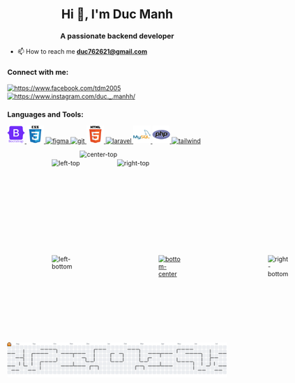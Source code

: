 <h1 align="center">Hi 👋, I'm Duc Manh</h1>
<h3 align="center">A passionate backend developer</h3>

- 📫 How to reach me **duc762621@gmail.com**

<h3 align="left">Connect with me:</h3>
<p align="left">
<a href="https://fb.com/https://www.facebook.com/tdm2005" target="blank"><img align="center" src="https://raw.githubusercontent.com/rahuldkjain/github-profile-readme-generator/master/src/images/icons/Social/facebook.svg" alt="https://www.facebook.com/tdm2005" height="30" width="40" /></a>
<a href="https://instagram.com/https://www.instagram.com/duc._.manhh/" target="blank"><img align="center" src="https://raw.githubusercontent.com/rahuldkjain/github-profile-readme-generator/master/src/images/icons/Social/instagram.svg" alt="https://www.instagram.com/duc._.manhh/" height="30" width="40" /></a>
</p>

<h3 align="left">Languages and Tools:</h3>
<p align="left"> <a href="https://getbootstrap.com" target="_blank" rel="noreferrer"> <img src="https://raw.githubusercontent.com/devicons/devicon/master/icons/bootstrap/bootstrap-plain-wordmark.svg" alt="bootstrap" width="40" height="40"/> </a> <a href="https://www.w3schools.com/css/" target="_blank" rel="noreferrer"> <img src="https://raw.githubusercontent.com/devicons/devicon/master/icons/css3/css3-original-wordmark.svg" alt="css3" width="40" height="40"/> </a> <a href="https://www.figma.com/" target="_blank" rel="noreferrer"> <img src="https://www.vectorlogo.zone/logos/figma/figma-icon.svg" alt="figma" width="40" height="40"/> </a> <a href="https://git-scm.com/" target="_blank" rel="noreferrer"> <img src="https://www.vectorlogo.zone/logos/git-scm/git-scm-icon.svg" alt="git" width="40" height="40"/> </a> <a href="https://www.w3.org/html/" target="_blank" rel="noreferrer"> <img src="https://raw.githubusercontent.com/devicons/devicon/master/icons/html5/html5-original-wordmark.svg" alt="html5" width="40" height="40"/> </a> <a href="https://laravel.com/" target="_blank" rel="noreferrer"> <img src="https://avatars.githubusercontent.com/u/958072?v=4" alt="laravel" width="40" height="40"/> </a> <a href="https://www.mysql.com/" target="_blank" rel="noreferrer"> <img src="https://raw.githubusercontent.com/devicons/devicon/master/icons/mysql/mysql-original-wordmark.svg" alt="mysql" width="40" height="40"/> </a> <a href="https://www.php.net" target="_blank" rel="noreferrer"> <img src="https://raw.githubusercontent.com/devicons/devicon/master/icons/php/php-original.svg" alt="php" width="40" height="40"/> </a> <a href="https://tailwindcss.com/" target="_blank" rel="noreferrer"> <img src="https://www.vectorlogo.zone/logos/tailwindcss/tailwindcss-icon.svg" alt="tailwind" width="40" height="40"/> </a> </p>
<div style="width: 300px; margin: 0 auto; display: flex; flex-wrap: nowrap;">
    <img
    alt="left-top" 
    style="margin-top: 20px;"
    height="200"
    src="https://media2.giphy.com/media/v1.Y2lkPTc5MGI3NjExcnlzeXAyNWhod2cybDRvZHEyaGdlemo1d254eTMyZzdramkyNGQxaiZlcD12MV9pbnRlcm5hbF9naWZfYnlfaWQmY3Q9Zw/7eUfR3hhYgfdFC3sw1/giphy.gif"
  />
  <img
    height="200"
    alt="center-top"
    src="https://media4.giphy.com/media/v1.Y2lkPTc5MGI3NjExcTk1eG14ZmQ1dHlocHRscjZlMnozd2RhOHBvYTdwbHh1cWF0YmluYSZlcD12MV9pbnRlcm5hbF9naWZfYnlfaWQmY3Q9Zw/oKLNQQ6OIeSU8/giphy.gif"
  />
  <img
    alt="right-top"
    style="margin-top: 20px;"
    height="200"
    src="https://media4.giphy.com/media/v1.Y2lkPTc5MGI3NjExNWI0ODE2bTExbWJuYjMydjgxcTkxcGYxZmhvZmxvaGs5MmM2OWF0YyZlcD12MV9pbnRlcm5hbF9naWZfYnlfaWQmY3Q9Zw/3ohjV6G9UwkB190zbq/giphy.gif"
  />
</div>

<div style="padding-top: 20px; width: 300px; margin: 0 auto; display: flex; flex-wrap: nowrap; gap: 198px;">
    <img
    alt="left-bottom"
    height="200"
    src="https://media2.giphy.com/media/v1.Y2lkPTc5MGI3NjExd3J6bGtiamxmdGZrZGN5cDY2Z3g3d2NzOHEwejc0ZDVxeWJobXNsayZlcD12MV9pbnRlcm5hbF9naWZfYnlfaWQmY3Q9Zw/TLOl2tSYNSZM0KnpcE/giphy.gif"
  />
    <a href="https://www.facebook.com/tdm2005">
       <img
    alt="bottom-center"
    height="200"
    src="https://media4.giphy.com/media/v1.Y2lkPTc5MGI3NjExMWkxajNkancydG1uN3A4N3R4YWExOGZ0ZjhpZjltZzUwbXNkMGI3eiZlcD12MV9pbnRlcm5hbF9naWZfYnlfaWQmY3Q9Zw/ZOGCyj0NW28gg/giphy.gif"
  />
        </a>
  <img
  alt="right-bottom"
  height="200"
  src="https://media1.giphy.com/media/v1.Y2lkPTc5MGI3NjExcjh6ODdoNXU2N2kycTdtOGlqdmJuYjBhdTIwMTBzYjJleWJjOTM5biZlcD12MV9pbnRlcm5hbF9naWZfYnlfaWQmY3Q9Zw/xXwsmzeSpDL5KfbhWY/giphy.gif"
/>
</div>



<picture>
  <source media="(prefers-color-scheme: dark)" srcset="https://raw.githubusercontent.com/DucMatt07/DucMatt07/output/pacman-contribution-graph-dark.svg">
  <source media="(prefers-color-scheme: light)" srcset="https://raw.githubusercontent.com/DucMatt07/DucMatt07/output/pacman-contribution-graph.svg">
  <img alt="pacman contribution graph" src="https://raw.githubusercontent.com/DucMatt07/DucMatt07/output/pacman-contribution-graph.svg">
</picture>
